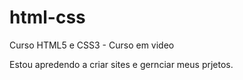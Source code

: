 # html-css
 Curso HTML5 e CSS3 - Curso em video

 Estou apredendo a criar sites e gernciar meus prjetos.
